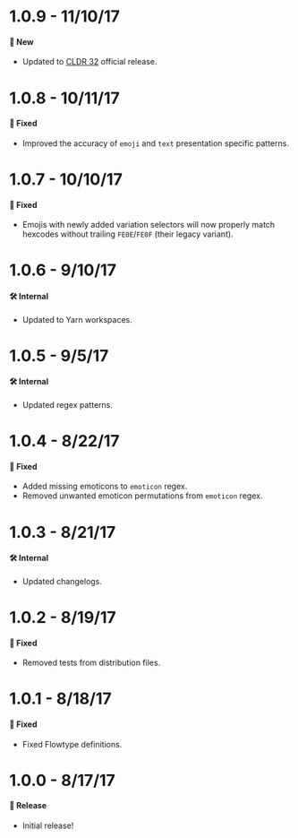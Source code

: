 # 1.0.9 - 11/10/17
#### 🚀 New
* Updated to [CLDR 32](http://cldr.unicode.org/index/downloads/cldr-32) official release.

# 1.0.8 - 10/11/17
#### 🐞 Fixed
* Improved the accuracy of `emoji` and `text` presentation specific patterns.

# 1.0.7 - 10/10/17
#### 🐞 Fixed
* Emojis with newly added variation selectors will now properly match hexcodes without
  trailing `FE0E`/`FE0F` (their legacy variant).

# 1.0.6 - 9/10/17
#### 🛠 Internal
* Updated to Yarn workspaces.

# 1.0.5 - 9/5/17
#### 🛠 Internal
* Updated regex patterns.

# 1.0.4 - 8/22/17
#### 🐞 Fixed
* Added missing emoticons to `emoticon` regex.
* Removed unwanted emoticon permutations from `emoticon` regex.

# 1.0.3 - 8/21/17
#### 🛠 Internal
* Updated changelogs.

# 1.0.2 - 8/19/17
#### 🐞 Fixed
* Removed tests from distribution files.

# 1.0.1 - 8/18/17
#### 🐞 Fixed
* Fixed Flowtype definitions.

# 1.0.0 - 8/17/17
#### 🎉 Release
* Initial release!
